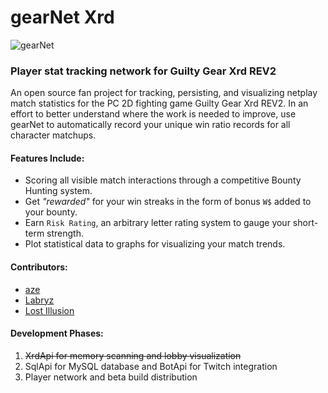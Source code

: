 # gearNet Xrd
![gearNet](https://bit.ly/2V15i3y)
### Player stat tracking network for Guilty Gear Xrd REV2
An open source fan project for tracking, persisting, and visualizing netplay match statistics for the PC 2D fighting game Guilty Gear Xrd REV2. In an effort to better understand where the work is needed to improve, use gearNet to automatically record your unique win ratio records for all character matchups.

#### Features Include: 
- Scoring all visible match interactions through a competitive Bounty Hunting system.
- Get *"rewarded"* for your win streaks in the form of bonus `W$` added to your bounty. 
- Earn `Risk Rating`, an arbitrary letter rating system to gauge your short-term strength.
- Plot statistical data to graphs for visualizing your match trends.

#### Contributors:
- [aze](https://github.com/azeDevs/)
- [Labryz](https://github.com/Labreezy/)
- [Lost Illusion](https://github.com/depressingillusion/)

#### Development Phases:
1.  ~~XrdApi for memory scanning and lobby visualization~~
2.  SqlApi for MySQL database and BotApi for Twitch integration
3.  Player network and beta build distribution

